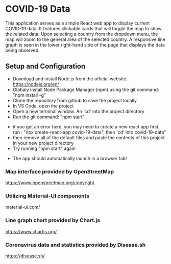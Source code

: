 # COVID-19 Data
This application serves as a simple React web app to display current COVID-19 data. It features clickable cards that 
will toggle the map to show the related data. Upon selecting a country from the dropdown menu, the map will zoom to the general area
of the selected country. A responsive line graph is seen in the lower right-hand side of the page that displays the data being observed.

## Setup and Configuration
- Download and install Node.js from the official website: https://nodejs.org/en/
- Globaly install Node Package Manager (npm) using the git command: "npm install -g"
- Clone the repository from github to save the project locally
- In VS Code, open the project
- Open a new terminal window. An 'cd' into the project directory
- Run the git command: "npm start"
 + if you get an error here, you may need to create a new react app first, run : "npx create-react-app covid-19-data", then 'cd' into covid-19-data"
 + then remove all of the default files and paste the contents of this project in your new project directory
 + Try running "npm start" again
- The app should automatically launch in a browser tab!

### Map interface provided by OpenStreetMap
https://www.openstreetmap.org/copyright

### Utilizing Material-UI components
material-ui.com/

### Line graph chart provided by Chart.js
https://www.chartjs.org/

### Coronavirus data and statistics provided by Disease.sh
https://disease.sh/